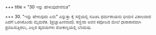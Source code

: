 +++
title = "30 ಇನ್ನು ಹೇಳುವುದೇನೆನುತ"

+++
30. "ಇನ್ನು ಹೇಳುವುದು ಏನು" ಎನ್ನುತ್ತಾ ಕೈ ಸನ್ನೆಯಲ್ಲಿ ಸೂಚಿಸಿ ಧರ್ಮರಾಯನು ಭೀಮನ ವಿಶಾಲವಾದ ಎದೆಗೆ ಒರಗಿಕೊಂಡು ಮೈಮರೆತ. (ಪ್ರಜ್ಞಾಹೀನನಾದ).  ಕಣ್ಣೀರು ಅವನ ಕಪೋಲದ ಮೇಲೆ ಧಾರಾಕಾರವಾಗಿ ಪ್ರವಹಿಸುತ್ತಿರಲು, ಎಲ್ಲರ ಹೃದಯಗಳು ಶೋಕಾಗ್ನಿಯಲ್ಲಿ ಬೆಂದುವು.